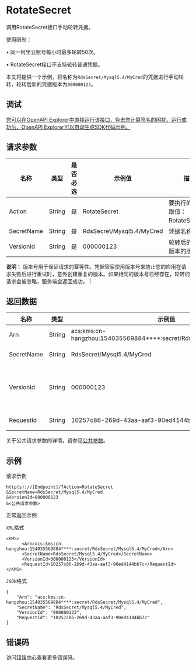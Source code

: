 # RotateSecret

调用RotateSecret接口手动轮转凭据。

使用限制：

• 同一阿里云账号每小时最多轮转50次。

• RotateSecret接口不支持轮转普通凭据。

本文将提供一个示例，将名称为`RdsSecret/Mysql5.4/MyCred`的凭据进行手动轮转，轮转后新的凭据版本为`000000123`。

## 调试

[您可以在OpenAPI Explorer中直接运行该接口，免去您计算签名的困扰。运行成功后，OpenAPI Explorer可以自动生成SDK代码示例。](https://api.aliyun.com/#product=Kms&api=RotateSecret&type=RPC&version=2016-01-20)

## 请求参数

|名称|类型|是否必选|示例值|描述|
|--|--|----|---|--|
|Action|String|是|RotateSecret|要执行的操作，取值：RotateSecret。 |
|SecretName|String|是|RdsSecret/Mysql5.4/MyCred|凭据名称。 |
|VersionId|String|是|000000123|轮转后的凭据新版本的版本号。

 **说明：** 版本号用于保证请求的幂等性。凭据管家使用版本号来防止您的应用在请求失败后进行重试时，意外创建重复的版本。如果相同的版本号已经存在，轮转的请求会被忽略，服务端会返回成功。 |

## 返回数据

|名称|类型|示例值|描述|
|--|--|---|--|
|Arn|String|acs:kms:cn-hangzhou:154035569884\*\*\*\*:secret/RdsSecret/Mysql5.4/MyCred|凭据ARN。 |
|SecretName|String|RdsSecret/Mysql5.4/MyCred|凭据名称。 |
|VersionId|String|000000123|轮转后的凭据新版本的版本号。 |
|RequestId|String|10257c86-269d-43aa-aaf3-90ed4144bb7c|请求ID。 |

关于公共请求参数的详情，请参见[公共参数](~~69007~~)。

## 示例

请求示例

```
http(s)://[Endpoint]/?Action=RotateSecret
&SecretName=RdsSecret/Mysql5.4/MyCred
&VersionId=000000123
&<公共请求参数>
```

正常返回示例

`XML`格式

```
<KMS>
	  <Arn>acs:kms:cn-hangzhou:154035569884****:secret/RdsSecret/Mysql5.4/MyCred</Arn>
	  <SecretName>RdsSecret/Mysql5.4/MyCred</SecretName>
	  <VersionId>000000123</VersionId>
	  <RequestId>10257c86-269d-43aa-aaf3-90ed4144bb7c</RequestId>
</KMS>
```

`JSON`格式

```
{
	"Arn": "acs:kms:cn-hangzhou:154035569884****:secret/RdsSecret/Mysql5.4/MyCred",
	"SecretName": "RdsSecret/Mysql5.4/MyCred",
	"VersionId": "000000123",
	"RequestId": "10257c86-269d-43aa-aaf3-90ed4144bb7c"
}
```

## 错误码

访问[错误中心](https://error-center.alibabacloud.com/status/product/Kms)查看更多错误码。

